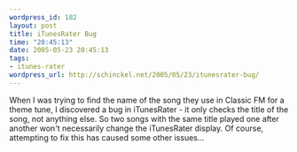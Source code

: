 ```yaml
--- 
wordpress_id: 182
layout: post
title: iTunesRater Bug
time: "20:45:13"
date: 2005-05-23 20:45:13
tags: 
- itunes-rater
wordpress_url: http://schinckel.net/2005/05/23/itunesrater-bug/
---
```

When I was trying to find the name of the song they use in Classic FM for a theme tune, I discovered a bug in iTunesRater - it only checks the title of the song, not anything else. So two songs with the same title played one after another won't necessarily change the iTunesRater display. Of course, attempting to fix this has caused some other issues... 
